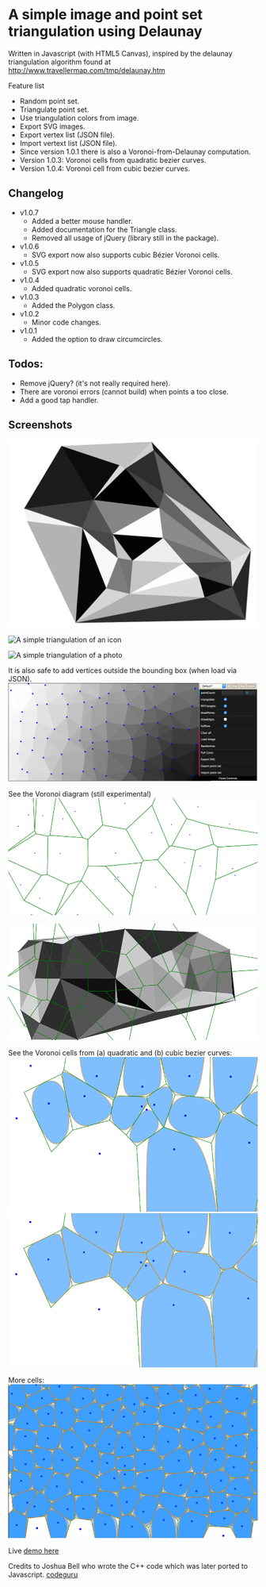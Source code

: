 # A simple image and point set triangulation using Delaunay 

Written in Javascript (with HTML5 Canvas), inspired by the delaunay triangulation algorithm found at
http://www.travellermap.com/tmp/delaunay.htm


Feature list
 * Random point set.
 * Triangulate point set.
 * Use triangulation colors from image.
 * Export SVG images.
 * Export vertex list (JSON file).
 * Import vertext list (JSON file).
 * Since version 1.0.1 there is also a Voronoi-from-Delaunay computation.
 * Version 1.0.3: Voronoi cells from quadratic bezier curves.
 * Version 1.0.4: Voronoi cell from cubic bezier curves.


## Changelog
 * v1.0.7
	* Added a better mouse handler.
	* Added documentation for the Triangle class.
	* Removed all usage of jQuery (library still in the package).
 * v1.0.6
	* SVG export now also supports cubic Bézier Voronoi cells.
 * v1.0.5
	* SVG export now also supports quadratic Bézier Voronoi cells.
 * v1.0.4
	* Added quadratic voronoi cells.
 * v1.0.3
	* Added the Polygon class.
 * v1.0.2
	* Minor code changes.
 * v1.0.1
	* Added the option to draw circumcircles.


## Todos:
 * Remove jQuery? (it's not really required here).
 * There are voronoi errors (cannot build) when points a too close.
  * Add a good tap handler.	   


## Screenshots
![A simple triangulation with 25 points](screenshots/triangulation-a.png)


![A simple triangulation of an icon](screenshots/triangulation_2.svg)


![A simple triangulation of a photo](screenshots/IMG_20170901_232450_800x600_triangulation.svg)

It is also safe to add vertices outside the bounding box (when load via JSON).
![Bounds safe color picker](screenshots/screenshot-safe-border-20180308.png)


See the Voronoi diagram (still experimental)
![Voronoi diagram](screenshots/voronoi-a-50pct.png "Voronoi Diagram A")

![Voronoi diagram](screenshots/voronoi-a-with-triangles-50pct.png "Voronoi Diagram A with triangles")


See the Voronoi cells from (a) quadratic and (b) cubic bezier curves:
![Quadratic Bezier Voronoi Cells](screenshots/voronoi-bezier-cell-a-quadratic.png "Quadratic Bezier Voronoi Cells")
![Cubic Bezier Voronoi Cells with threshold 1.0](screenshots/voronoi-bezier-cell-a-cubic.png "Cubic Bezier Voronoi Cells with threshold 1.0")

More cells:
![Cubic and quadratic bezier Voronoi cells with threshold 1.0](screenshots/voronoi-bezier-cell-b-both.png "Cubic and quadratic bezier Voronoi cells with threshold 1.0")



Live [demo here](http://int2byte.de/public/image-triangulation/main.html "Demo here")



Credits to Joshua Bell who wrote the C++ code which was later ported to Javascript.
[codeguru](http://www.codeguru.com/cpp/data/mfc_database/misc/article.php/c8901/)